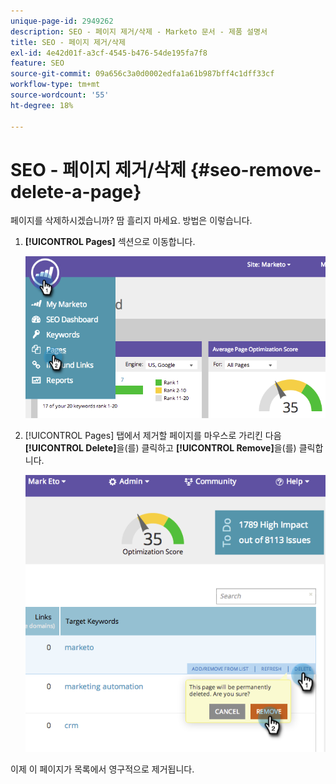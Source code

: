 ```yaml
---
unique-page-id: 2949262
description: SEO - 페이지 제거/삭제 - Marketo 문서 - 제품 설명서
title: SEO - 페이지 제거/삭제
exl-id: 4e42d01f-a3cf-4545-b476-54de195fa7f8
feature: SEO
source-git-commit: 09a656c3a0d0002edfa1a61b987bff4c1dff33cf
workflow-type: tm+mt
source-wordcount: '55'
ht-degree: 18%

---
```


# SEO - 페이지 제거/삭제 {#seo-remove-delete-a-page}

페이지를 삭제하시겠습니까? 땀 흘리지 마세요. 방법은 이렇습니다.

1. **[!UICONTROL Pages]** 섹션으로 이동합니다.

   ![](assets/image2014-9-18-13-3a58-3a33.png)

1. [!UICONTROL Pages] 탭에서 제거할 페이지를 마우스로 가리킨 다음 **[!UICONTROL Delete]**&#x200B;을(를) 클릭하고 **[!UICONTROL Remove]**&#x200B;을(를) 클릭합니다.

   ![](assets/image2014-9-18-13-3a58-3a39.png)

이제 이 페이지가 목록에서 영구적으로 제거됩니다.
